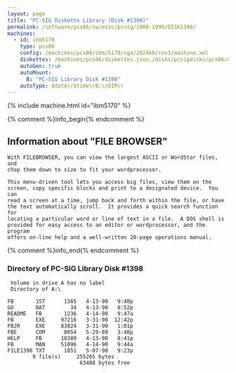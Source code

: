 ```yaml
---
layout: page
title: "PC-SIG Diskette Library (Disk #1398)"
permalink: /software/pcx86/sw/misc/pcsig/1000-1999/DISK1398/
machines:
  - id: ibm5170
    type: pcx86
    config: /machines/pcx86/ibm/5170/cga/1024kb/rev3/machine.xml
    diskettes: /machines/pcx86/diskettes.json,/disks/pcsigdisks/pcx86/diskettes.json
    autoGen: true
    autoMount:
      B: "PC-SIG Library Disk #1398"
    autoType: $date\r$time\rB:\rDIR\r
---
```


{% include machine.html id="ibm5170" %}

{% comment %}info_begin{% endcomment %}

## Information about "FILE BROWSER"

    With FILEBROWSER, you can view the largest ASCII or WordStar files, and
    chop them down to size to fit your wordprocessor.
    
    This menu-driven tool lets you access big files, view them on the
    screen, copy specific blocks and print to a designated device.  You can
    read a screen at a time, jump back and forth within the file, or have
    the text automatically scroll.  It provides a quick search function for
    locating a particular word or line of text in a file.  A DOS shell is
    provided for easy access to an editor or wordprocessor, and the program
    offers on-line help and a well-written 20-page operations manual.
{% comment %}info_end{% endcomment %}


### Directory of PC-SIG Library Disk #1398

     Volume in drive A has no label
     Directory of A:\

    FB       1ST      1565   4-13-90   9:40p
    GO       BAT        34   4-13-90   8:52p
    README   FB       1236   4-14-90   9:47a
    FB       EXE     97216   3-31-90  12:42p
    FBJR     EXE     83824   3-31-90   1:01p
    FBE      COM      8054   5-29-89   3:48p
    HELP     FB      10389   4-13-90   8:41p
    FB       MAN     51096   4-14-90   9:44a
    FILE1398 TXT      1851   5-07-90   9:23p
            9 file(s)     255265 bytes
                           63488 bytes free
